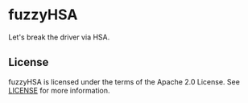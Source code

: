 # fuzzyHSA

Let's break the driver via HSA.

## License

fuzzyHSA is licensed under the terms of the Apache 2.0 License.
See [LICENSE](LICENSE) for more information.
